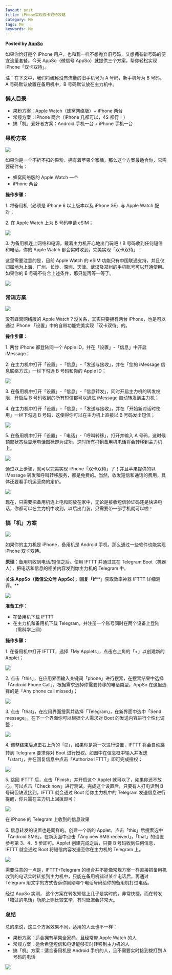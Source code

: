 ```yaml
---
layout: post
title: iPhone实现双卡双待攻略
category: Me
tags: Me
keywords: Me
---  
```

 
__Posted by [AppSo](http://www.ifanr.com/app/1030668)__  


如果你恰好是个 iPhone 用户，也和我一样不想抛弃旧号码，又想拥有新号码的便宜流量套餐。今天 AppSo（微信号 AppSo）就提供三个方案，帮你轻松实现 iPhone「双卡双待」。

注：在下文中，我们将统称没有流量的旧手机号为 A 号码，新手机号为 B 号码。A 号码默认放置在备用机中，B 号码默认放在主力机中。

### 懒人目录

* 果粉方案：Apple Watch（蜂窝网络版）+ iPhone 两台
* 常规方案：iPhone 两台（iPhone 几都可以，4S 都行！）
* 搞「机」爱好者方案：Android 手机一台 + iPhone 手机一台

### 果粉方案

![](/assets/postAssets/2018/333-2-1024x461.webp)

如果你是一个不折不扣的果粉，拥有着苹果全家桶，那么这个方案最适合你，它需要硬件有：

* 蜂窝网络版的 Apple Watch 一个
* iPhone 两台

**操作步骤：**

1\. 将备用机（必须是 iPhone 6 以上版本以及 iPhone SE）与 Apple Watch 配对；

2\. 在 Apple Watch 上为 B 号码申请 eSIM；

![](/assets/postAssets/2018/3-27-1024x768.webp)

3\. 为备用机连上网络和电源，戴着主力机开心地出门玩吧！B 号码收到任何短信和电话，你的 Apple Watch 都会实时收到，完美实现「双卡双待」！

这里需要注意的是，目前 Apple Watch 的 eSIM 功能只有中国联通支持，并且仅归属地为上海、广州、长沙、深圳、天津、武汉及郑州的手机账号可以开通使用。如果你的 B 号码不符合上述条件，那只能再等一等了。

![](/assets/postAssets/2018/2-10-1024x304.webp)

### 常规方案

![](/assets/postAssets/2018/Snipaste_2018-05-17_13-58-56.webp)

没有蜂窝网络版的 Apple Watch？没关系，其实只要拥有两台 iPhone，也是可以通过 iPhone 「设置」中的自带功能完美实现「双卡双待」的。

**操作步骤：**

1\. 两台 iPhone 都登陆同一个 Apple ID，并在「设置」-「信息」中开启 iMessage；

2\. 在主力机中打开「设置」-「信息」-「发送与接收」，并在「您的 iMessage 信息联络方式」一栏下勾选 B 号码和你的 Apple ID；

![](/assets/postAssets/2018/11-13.webp)

3\. 在备用机中打开「设置」-「信息」-「信息转发」，同时开启主力机的转发权限，开启后 B 号码收到的所有短信都可以通过 iMessage 自动转发到主力机；

4\. 在主力机中打开「设置」-「信息」-「发送与接收」，并在「开始新对话时使用」一栏下勾选 B 号码，这使得你可以在主力机上直接以 B 号码发出短信；

![](/assets/postAssets/2018/22-5.webp)

5\. 在备用机中打开「设置」-「电话」-「呼叫转移」，打开并输入 A 号码，这时候顶部状态栏显示电话图标即为成功，这时所有打到备用机电话将会转移到主力机上。

![](/assets/postAssets/2018/333-3.webp)

通过以上步骤，就可以完美实现 iPhone「双卡双待」了！并且苹果提供的以 iMessage 转发和呼叫转移服务，都是免费的。当然，收发短信和通话的费用，具体还要看手机运营商的定价。

![](/assets/postAssets/2018/May-17-2018-14-21-29.gif)

现在，只需要把备用机连上电和网放在家中，无论是接收短信验证码还是快递电话，你都可以在主力机中收到。以后出门装，只需要带一部手机就可以啦！

### 搞「机」方案

![](/assets/postAssets/2018/Snipaste_2018-05-17_14-01-03.webp)

如果你的主力机是 iPhone，备用机是 Android 手机，那么通过一些软件也能实现 iPhone 双卡双待。

**原理**：备用机收到电话/短信之后。使用 IFTTT 并通过其在 Telegram Boot（机器人），把电话和信息的相关内容发到你主力机的 Telegram 中。

**关注 AppSo（微信公众号 AppSo），回复「if****」获取效率神器 IFTTT 详细测评。**

![](/assets/postAssets/2018/followAppSo-1024x341.webp)

**准备工作：**

* 在备用机下载 IFTTT
* 在主力机和备用机下载 Telegram，并注册一个账号同时在两个设备上登陆（需科学上网）

**操作步骤：**

1\. 在备用机中打开 IFTTT，选择「My Applets」，点击右上角的「+」以创建新的 Applet；

![](/assets/postAssets/2018/if1.webp)

2\. 点击「this」，在应用界面输入关键词「phone」进行搜索，在搜索结果中选择「Android Phone Call」，根据需求选择你需要转移的电话类型，AppSo 在这里选择的是「Any phone call missed」；

![](/assets/postAssets/2018/if2.webp)

3\. 点击「that」，在应用界面搜索并选择「Telegram」，在新界面中选中「Send message」，在下一个界面你可以根据个人需求对 Boot 的发送内容进行个性化调整；

![](/assets/postAssets/2018/if3.webp)

4\. 调整结束后点击右上角的「☑️」，如果你是第一次进行设置，IFTTT 将会自动跳转到 Telegram 要求你对 Boot 进行授权。如图中在信息框中输入并发送「/start」，并在回复信息中点击「Authorize IFTTT」即可完成授权；

![](/assets/postAssets/2018/if4.webp)

5\. 跳回 IFTTT 后，点击「Finish」并开启这个 Applet 就可以了，如果你还不放心，可以点击「Check now」进行测试，完成这个设置后，只要有人打电话到 B 号码但缺没接到，IFTTT 就会通过 Boot 给你主力机中的 Telegram 发送信息进行提醒，你只需在主力机上回拨即可；

![](/assets/postAssets/2018/if6.webp)

在 iPhone 的 Telegram 上收到的信息效果

6\. 信息转发的设置也是同样的。创建一个新的 Applet，点击「this」后搜索选中「Android SMS」，在新页面中点击「Any new SMS received」，「that」的设置参考第 3、4、5 步即可。Applet 创建完成之后，只要 B 号码收到任何信息，IFTTT 就会通过 Boot 将短信内容发送至你在主力机的 Telegram 上。

![](/assets/postAssets/2018/if5.webp)

需要注意的一点是，IFTTT+Telegram 的组合并不能像常规方案一样直接把备用机收到的电话实时转接到主力机中，只能在备用机错过某个电话后，再通过 Telegram 用文字的方式告诉你刚刚哪个电话号码给你的备用机打过电话。

经过 AppSo 实测， 这个方案在转发短信上几乎是实时的，非常快捷。而在转发「错过的电话」功能上则比较玄学，有时延迟会非常大。


### 总结

总的来说，这三个方案效果不同，适用的人云也不一样：

* 果粉方案：适合拥有苹果全家桶，且经常带 Apple Watch 的人
* 常规方案：适合希望短信和电话能够实时转移到主力机的人
* 搞「机」方案：适合备用机是 Android 手机的人，且不需要实时接到拨打到 A 号码的电话

![](/assets/postAssets/2018/skkkk.webp)



